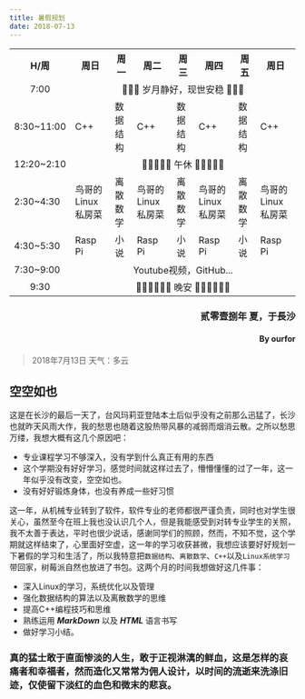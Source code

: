 ```yaml
---
title: 暑假规划
date: 2018-07-13
---
```


<table class="table">
    <tr>
    <th>H/周</th>
    <th>周日</th>
    <th>周一</th>
    <th>周二</th>
    <th>周三</th>
    <th>周四</th>
    <th>周五</th>
    <th>周日</th>
  </tr>
  <tr>
    <td align="center">7:00</td>
    <td align="center" colspan="7">🍇🍈🍉 岁月静好，现世安稳 🍇🍈🍉</td>
  </tr>
  <tr>
    <td>8:30~11:00</td>
    <td>C++</td>
    <td>数据结构</td>
    <td>C++</td>
    <td>数据结构</td>
    <td>C++</td>
    <td>数据结构</td>
    <td>C++</td>
  </tr>
  <tr>
    <td>12:20~2:10</td>
    <td align="center" colspan="7">🍒🍓🥝🍅🥑 午休 🍒🍓🥝🍅🥑</td>
  </tr>
  <tr>
    <td>2:30~4:30</td>
    <td>鸟哥的Linux私房菜</td>
    <td>离散数学</td>
    <td>鸟哥的Linux私房菜</td>
    <td>离散数学</td>
    <td>鸟哥的Linux私房菜</td>
    <td>离散数学</td>
    <td>鸟哥的Linux私房菜</td>
  </tr>
  <tr>
    <td>4:30~5:30</td>
    <td>Rasp Pi</td>
    <td>小说</td>
    <td>Rasp Pi</td>
    <td>小说</td>
    <td>Rasp Pi</td>
    <td>小说</td>
    <td>Rasp Pi</td>
  </tr>
  <tr>
    <td>7:30~9:00</td>
    <td align="center" colspan="7">Youtube视频，GitHub...</td>
  </tr>
  <tr>
    <td align="center">9:30</td>
    <td align="center" colspan="7">🌯🥙🍥🍡🥃🍺 晚安 🌯🥙🍥🍡🥃🍺</td>
  </tr>
</table>

<h3 align="right">贰零壹捌年 夏，于長沙</h3>
<h4 align="right">By ourfor   </h4> 

<!--more-->


> 2018年7月13日 天气：多云​ 

## 空空如也
这是在长沙的最后一天了，台风玛莉亚登陆本土后似乎没有之前那么迅猛了，长沙也就昨天风雨大作，我的愁思也随着这股热带风暴的减弱而烟消云散。之所以愁思万缕，我想大概有这几个原因吧：
- 专业课程学习不够深入，没有学到什么真正有用的东西
- 这个学期没有好好学习，感觉时间就这样过去了，懵懵懂懂的过了一年，这一年似乎没有改变，空空如也。
- 没有好好锻炼身体，也没有养成一些好习惯

这一年，从机械专业转到了软件，软件专业的老师都很严谨负责，同时也对学生很关心，虽然至今在班上我也没认识几个人，但是我能感受到对转专业学生的关照，我不太善于表达，平时也很少说话，感谢同学们的照顾，然而，不知不觉，这个学期就这样结束了，心里面好空虚，这一年的学习收获甚微，我想应该要好好规划一下暑假的学习和生活了，所以我特意把`数据结构`、`离散数学`、`C++`以及`Linux系统学习`带回家，树莓派自然也放进了书包。这两个月的时间我想做好这几件事：
- 深入Linux的学习，系统优化以及管理
- 强化数据结构的算法以及离散数学的思维
- 提高C++编程技巧和思维
- 熟练运用 ***MarkDown*** 以及 ***HTML*** 语言书写
- 做好学习小结。

### 真的猛士敢于直面惨淡的人生，敢于正视淋漓的鲜血，这是怎样的哀痛者和幸福者，然而造化又常常为佣人设计，以时间的流逝来洗涤旧迹，仅使留下淡红的血色和微末的悲哀。



